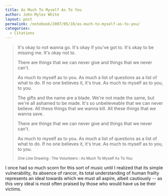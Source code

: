 ```yaml
---
title: As Much To Myself As To You
author: John Myles White
layout: post
permalink: /notebook/2007/05/10/as-much-to-myself-as-to-you/
categories:
  - Citations
---
```


<blockquote>
<p>It's okay to not wanna go. It's okay if you've got to. It's okay to be missing me. It's okay not to.</p>

<p>There are things that we can never give and things that we never can't.</p>

<p>As much to myself as to you. As much a list of questions as a list of what to do. If no one believes it, it's true. As much to myself as to you, to you.</p>

<p>The gifts and the name are a blade. We're not made the same, but we're all ashamed to be made. It's so unbelieveable that we can never believe. All these things that we wanna kill. All these things that we wanna save.</p>

<p>There are things that we can never give and things that we never can't.</p>

<p>As much to myself as to you. As much a list of questions as a list of what to do. If no one believes it, it's true. As much to myself as to you, to you.</p>

<small>One Line Drawing : The Volunteers : As Much To Myself As To You</small>
</blockquote>

I once had so much scorn for this sort of music until I realized that its simple vulnerability, its absence of rancor, its total understanding of human frailty represents an ideal towards which we must all aspire, albeit cautiously -- as this very ideal is most often praised by those who would have us be their victims.
